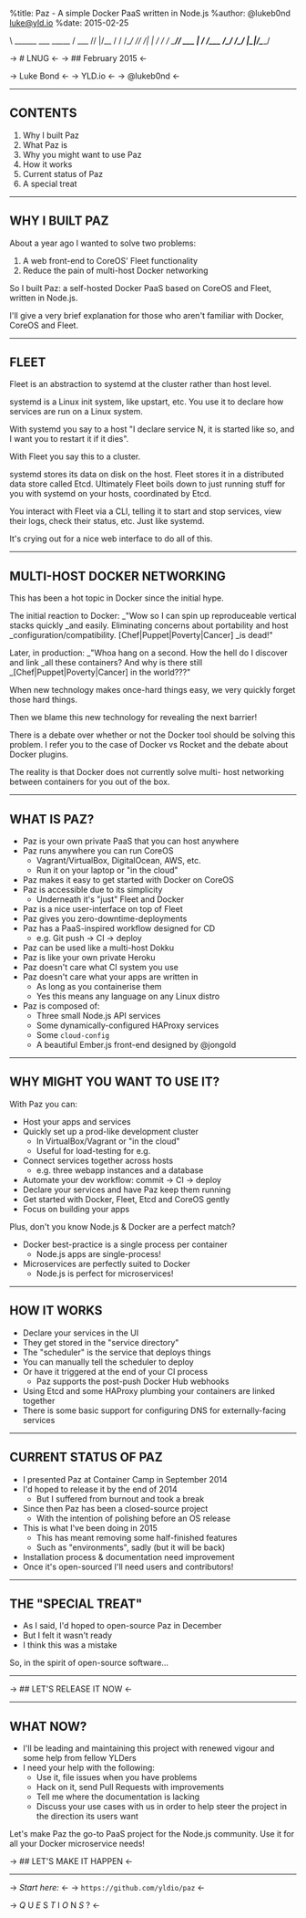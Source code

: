 %title: Paz - A simple Docker PaaS written in Node.js
%author: @lukeb0nd luke@yld.io
%date: 2015-02-25

\                       \______  \___  \_____
                      / \___  //   |/\__  /
                     / /\__/ // /| |  / / 
                    / \_____// \___ | / /\___
                   /\_/     /\_/  |\_|/\_____/



-> # LNUG <-
-> ## February 2015 <-





-> Luke Bond <-
-> YLD.io <-
-> @lukeb0nd <-

---

## CONTENTS

1. Why I built Paz
2. What Paz is
3. Why you might want to use Paz
4. How it works
5. Current status of Paz
6. A special treat

---

## WHY I BUILT PAZ

About a year ago I wanted to solve two problems:
1. A web front-end to CoreOS' Fleet functionality
2. Reduce the pain of multi-host Docker networking

So I built Paz: a self-hosted Docker PaaS based on CoreOS
and Fleet, written in Node.js.

I'll give a very brief explanation for those who aren't
familiar with Docker, CoreOS and Fleet.

---

## FLEET

Fleet is an abstraction to systemd at the cluster rather
than host level.

systemd is a Linux init system, like upstart, etc. You use
it to declare how services are run on a Linux system.

With systemd you say to a host "I declare service N, it is
started like so, and I want you to restart it if it dies".

With Fleet you say this to a cluster.

systemd stores its data on disk on the host. Fleet stores it
in a distributed data store called Etcd. Ultimately Fleet
boils down to just running stuff for you with systemd on
your hosts, coordinated by Etcd.

You interact with Fleet via a CLI, telling it to start and
stop services, view their logs, check their status, etc.
Just like systemd.

It's crying out for a nice web interface to do all of this.

---

## MULTI-HOST DOCKER NETWORKING

This has been a hot topic in Docker since the initial hype.

The initial reaction to Docker:
_"Wow so I can spin up reproduceable vertical stacks quickly
_and easily. Eliminating concerns about portability and host
_configuration/compatibility. [Chef|Puppet|Poverty|Cancer]
_is dead!"

Later, in production:
_"Whoa hang on a second. How the hell do I discover and link
_all these containers? And why is there still
_[Chef|Puppet|Poverty|Cancer] in the world???"

When new technology makes once-hard things easy, we very
quickly forget those hard things.

Then we blame this new technology for revealing the next
barrier!

There is a debate over whether or not the Docker tool
should be solving this problem. I refer you to the case of
Docker vs Rocket and the debate about Docker plugins.

The reality is that Docker does not currently solve multi-
host networking between containers for you out of the box.

---

## WHAT IS PAZ?

* Paz is your own private PaaS that you can host anywhere
* Paz runs anywhere you can run CoreOS
  * Vagrant/VirtualBox, DigitalOcean, AWS, etc.
  * Run it on your laptop or "in the cloud"
* Paz makes it easy to get started with Docker on CoreOS
* Paz is accessible due to its simplicity
  * Underneath it's "just" Fleet and Docker
* Paz is a nice user-interface on top of Fleet
* Paz gives you zero-downtime-deployments
* Paz has a PaaS-inspired workflow designed for CD
  * e.g. Git push -> CI -> deploy
* Paz can be used like a multi-host Dokku
* Paz is like your own private Heroku
* Paz doesn't care what CI system you use
* Paz doesn't care what your apps are written in
  * As long as you containerise them
  * Yes this means any language on any Linux distro
* Paz is composed of:
  * Three small Node.js API services
  * Some dynamically-configured HAProxy services
  * Some `cloud-config`
  * A beautiful Ember.js front-end designed by @jongold

---

## WHY MIGHT YOU WANT TO USE IT?

With Paz you can:
* Host your apps and services
* Quickly set up a prod-like development cluster
  * In VirtualBox/Vagrant or "in the cloud"
  * Useful for load-testing for e.g.
* Connect services together across hosts
  * e.g. three webapp instances and a database
* Automate your dev workflow: commit -> CI -> deploy
* Declare your services and have Paz keep them running
* Get started with Docker, Fleet, Etcd and CoreOS gently
* Focus on building your apps

Plus, don't you know Node.js & Docker are a perfect match?
* Docker best-practice is a single process per container
  * Node.js apps are single-process!
* Microservices are perfectly suited to Docker
  * Node.js is perfect for microservices!

---

## HOW IT WORKS

* Declare your services in the UI
* They get stored in the "service directory"
* The "scheduler" is the service that deploys things
* You can manually tell the scheduler to deploy
* Or have it triggered at the end of your CI process
  * Paz supports the post-push Docker Hub webhooks
* Using Etcd and some HAProxy plumbing your containers
  are linked together
* There is some basic support for configuring DNS for
  externally-facing services

---

## CURRENT STATUS OF PAZ

* I presented Paz at Container Camp in September 2014
* I'd hoped to release it by the end of 2014
  * But I suffered from burnout and took a break
* Since then Paz has been a closed-source project
  * With the intention of polishing before an OS release
* This is what I've been doing in 2015
  * This has meant removing some half-finished features
  * Such as "environments", sadly (but it will be back)
* Installation process & documentation need improvement
* Once it's open-sourced I'll need users and contributors!

-----

## THE "SPECIAL TREAT"

* As I said, I'd hoped to open-source Paz in December
* But I felt it wasn't ready
* I think this was a mistake

So, in the spirit of open-source software...

---








-> ## LET'S RELEASE IT NOW <-

---

## WHAT NOW?

* I'll be leading and maintaining this project with
  renewed vigour and some help from fellow YLDers
* I need your help with the following:
  * Use it, file issues when you have problems
  * Hack on it, send Pull Requests with improvements
  * Tell me where the documentation is lacking
  * Discuss your use cases with us in order to help
    steer the project in the direction its users want

Let's make Paz the go-to PaaS project for the Node.js
community. Use it for all your Docker microservice needs!




-> ## LET'S MAKE IT HAPPEN <-

---




-> *Start here:* <-
-> `https://github.com/yldio/paz` <-



-> *Q* U *E* S *T* I *O* N *S* ?  <-
